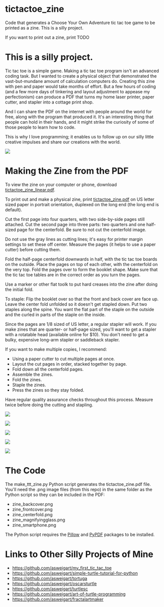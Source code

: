# tictactoe_zine
Code that generates a Choose Your Own Adventure tic tac toe game to be printed as a zine. This is a silly project.

If you want to print out a zine, print TODO

# This is a silly project.

Tic tac toe is a simple game. Making a tic tac toe program isn't an advanced coding task. But I wanted to create a physical object that demonstrated the vast-but-mundane amount of calculation computers do. Creating this zine with pen and paper would take months of effort. But a few hours of coding (and a few more days of tinkering and layout adjustment to appease my perfectionism) can produce a PDF that turns my home laser printer, paper cutter, and stapler into a cottage print shop.

And I can share the PDF on the internet with people around the world for free, along with the program that produced it. It's an interesting thing that people can hold in their hands, and it might strike the curiosity of some of those people to learn how to code.

This is why I love programming; it enables us to follow up on our silly little creative impulses and share our creations with the world.

[<img src="making-of-6.png" />](making-of-6.png)

# Making the Zine from the PDF

To view the zine on your computer or phone, download [tictactoe_zine_linear.pdf](tictactoe_zine_linear.pdf).

To print out and make a physical zine, print [tictactoe_zine.pdf](tictactoe_zine.pdf) on US letter sized paper in portrait orientation, duplexed on the long end (the long end is default).

Cut the first page into four quarters, with two side-by-side pages still attached. Cut the second page into three parts: two quarters and one half-sized page for the centerfold. Be sure to not cut the centerfold image.

Do not use the gray lines as cutting lines; it's easy for printer margin settings to set these off center. Measure the pages (it helps to use a paper cutter) before cutting them.

Fold the half-page centerfold downwards in half, with the tic tac toe boards on the outside. Place the pages on top of each other, with the centerfold on the very top. Fold the pages over to form the booklet shape. Make sure that the tic tac toe tables are in the correct order as you turn the pages.

Use a marker or other flat toolk to put hard creases into the zine after doing the initial fold.

To staple: Flip the booklet over so that the front and back cover are face up. Leave the center fold unfolded so it doesn't get stapled down. Put two staples along the spine. You want the flat part of the staple on the outside and the curled in parts of the staple on the inside.

Since the pages are 1/8 sized of US letter, a regular stapler will work. If you make zines that are quarter- or half-page sized, you'll want to get a stapler with a rotatable head (available online for $10). You don't need to get a bulky, expensive long-arm stapler or saddleback stapler.

If you want to make multiple copies, I recommend:

* Using a paper cutter to cut multiple pages at once.
* Layout the cut pages in order, stacked together by page.
* Fold down all the centerfold pages.
* Assemble the zines.
* Fold the zines.
* Staple the zines.
* Press the zines so they stay folded.

Have regular quality assurance checks throughout this process. Measure twice before doing the cutting and stapling.

[<img src="making-of-1.png" />](making-of-1.png)

[<img src="making-of-2.png" />](making-of-2.png)

[<img src="making-of-3.png" />](making-of-3.png)

[<img src="making-of-4.png" />](making-of-4.png)

[<img src="making-of-5.png" />](making-of-5.png)

# The Code

The make_ttt_zine.py Python script generates the tictactoe_zine.pdf file. You'll need the .png image files (from this repo) in the same folder as the Python script so they can be included in the PDF:

* zine_backcover.png
* zine_frontcover.png
* zine_centerfold.png
* zine_magnifyingglass.png
* zine_smartphone.png

The Python script requires the [Pillow](https://pypi.org/project/pillow/) and [PyPDF](https://pypi.org/project/pypdf/) packages to be installed.


# Links to Other Silly Projects of Mine


* https://github.com/asweigart/my_first_tic_tac_toe
* https://github.com/asweigart/simple-turtle-tutorial-for-python
* https://github.com/asweigart/tortuga
* https://github.com/asweigart/oscarsturtle
* https://github.com/asweigart/turtlesc
* https://github.com/asweigart/art-of-turtle-programming
* https://github.com/asweigart/fractalartmaker

